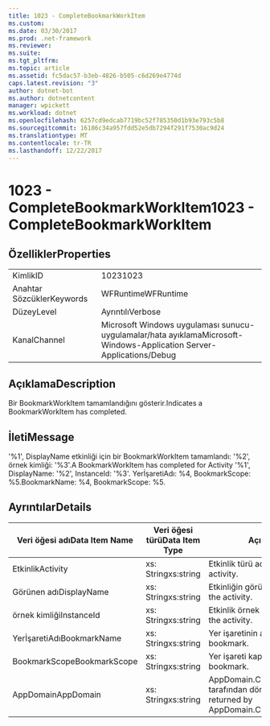 ```yaml
---
title: 1023 - CompleteBookmarkWorkItem
ms.custom: 
ms.date: 03/30/2017
ms.prod: .net-framework
ms.reviewer: 
ms.suite: 
ms.tgt_pltfrm: 
ms.topic: article
ms.assetid: fc5dac57-b3eb-4826-b505-c6d269e4774d
caps.latest.revision: "3"
author: dotnet-bot
ms.author: dotnetcontent
manager: wpickett
ms.workload: dotnet
ms.openlocfilehash: 6257cd9edcab7719bc52f785350d1b93e793c5b8
ms.sourcegitcommit: 16186c34a957fdd52e5db7294f291f7530ac9d24
ms.translationtype: MT
ms.contentlocale: tr-TR
ms.lasthandoff: 12/22/2017
---
```

# <a name="1023---completebookmarkworkitem"></a><span data-ttu-id="0631f-102">1023 - CompleteBookmarkWorkItem</span><span class="sxs-lookup"><span data-stu-id="0631f-102">1023 - CompleteBookmarkWorkItem</span></span>
## <a name="properties"></a><span data-ttu-id="0631f-103">Özellikler</span><span class="sxs-lookup"><span data-stu-id="0631f-103">Properties</span></span>  
  
|||  
|-|-|  
|<span data-ttu-id="0631f-104">Kimlik</span><span class="sxs-lookup"><span data-stu-id="0631f-104">ID</span></span>|<span data-ttu-id="0631f-105">1023</span><span class="sxs-lookup"><span data-stu-id="0631f-105">1023</span></span>|  
|<span data-ttu-id="0631f-106">Anahtar Sözcükler</span><span class="sxs-lookup"><span data-stu-id="0631f-106">Keywords</span></span>|<span data-ttu-id="0631f-107">WFRuntime</span><span class="sxs-lookup"><span data-stu-id="0631f-107">WFRuntime</span></span>|  
|<span data-ttu-id="0631f-108">Düzey</span><span class="sxs-lookup"><span data-stu-id="0631f-108">Level</span></span>|<span data-ttu-id="0631f-109">Ayrıntılı</span><span class="sxs-lookup"><span data-stu-id="0631f-109">Verbose</span></span>|  
|<span data-ttu-id="0631f-110">Kanal</span><span class="sxs-lookup"><span data-stu-id="0631f-110">Channel</span></span>|<span data-ttu-id="0631f-111">Microsoft Windows uygulaması sunucu-uygulamalar/hata ayıklama</span><span class="sxs-lookup"><span data-stu-id="0631f-111">Microsoft-Windows-Application Server-Applications/Debug</span></span>|  
  
## <a name="description"></a><span data-ttu-id="0631f-112">Açıklama</span><span class="sxs-lookup"><span data-stu-id="0631f-112">Description</span></span>  
 <span data-ttu-id="0631f-113">Bir BookmarkWorkItem tamamlandığını gösterir.</span><span class="sxs-lookup"><span data-stu-id="0631f-113">Indicates a BookmarkWorkItem has completed.</span></span>  
  
## <a name="message"></a><span data-ttu-id="0631f-114">İleti</span><span class="sxs-lookup"><span data-stu-id="0631f-114">Message</span></span>  
 <span data-ttu-id="0631f-115">'%1', DisplayName etkinliği için bir BookmarkWorkItem tamamlandı: '%2', örnek kimliği: '%3'.</span><span class="sxs-lookup"><span data-stu-id="0631f-115">A BookmarkWorkItem has completed for Activity '%1', DisplayName: '%2', InstanceId: '%3'.</span></span> <span data-ttu-id="0631f-116">YerİşaretiAdı: %4, BookmarkScope: %5.</span><span class="sxs-lookup"><span data-stu-id="0631f-116">BookmarkName: %4, BookmarkScope: %5.</span></span>  
  
## <a name="details"></a><span data-ttu-id="0631f-117">Ayrıntılar</span><span class="sxs-lookup"><span data-stu-id="0631f-117">Details</span></span>  
  
|<span data-ttu-id="0631f-118">Veri öğesi adı</span><span class="sxs-lookup"><span data-stu-id="0631f-118">Data Item Name</span></span>|<span data-ttu-id="0631f-119">Veri öğesi türü</span><span class="sxs-lookup"><span data-stu-id="0631f-119">Data Item Type</span></span>|<span data-ttu-id="0631f-120">Açıklama</span><span class="sxs-lookup"><span data-stu-id="0631f-120">Description</span></span>|  
|--------------------|--------------------|-----------------|  
|<span data-ttu-id="0631f-121">Etkinlik</span><span class="sxs-lookup"><span data-stu-id="0631f-121">Activity</span></span>|<span data-ttu-id="0631f-122">xs: String</span><span class="sxs-lookup"><span data-stu-id="0631f-122">xs:string</span></span>|<span data-ttu-id="0631f-123">Etkinlik türü adı.</span><span class="sxs-lookup"><span data-stu-id="0631f-123">The type name of the activity.</span></span>|  
|<span data-ttu-id="0631f-124">Görünen adı</span><span class="sxs-lookup"><span data-stu-id="0631f-124">DisplayName</span></span>|<span data-ttu-id="0631f-125">xs: String</span><span class="sxs-lookup"><span data-stu-id="0631f-125">xs:string</span></span>|<span data-ttu-id="0631f-126">Etkinliğin görünen adı.</span><span class="sxs-lookup"><span data-stu-id="0631f-126">The display name of the activity.</span></span>|  
|<span data-ttu-id="0631f-127">örnek kimliği</span><span class="sxs-lookup"><span data-stu-id="0631f-127">InstanceId</span></span>|<span data-ttu-id="0631f-128">xs: String</span><span class="sxs-lookup"><span data-stu-id="0631f-128">xs:string</span></span>|<span data-ttu-id="0631f-129">Etkinlik örnek kimliği.</span><span class="sxs-lookup"><span data-stu-id="0631f-129">The instance id of the activity.</span></span>|  
|<span data-ttu-id="0631f-130">YerİşaretiAdı</span><span class="sxs-lookup"><span data-stu-id="0631f-130">BookmarkName</span></span>|<span data-ttu-id="0631f-131">xs: String</span><span class="sxs-lookup"><span data-stu-id="0631f-131">xs:string</span></span>|<span data-ttu-id="0631f-132">Yer işaretinin adı.</span><span class="sxs-lookup"><span data-stu-id="0631f-132">The name of the bookmark.</span></span>|  
|<span data-ttu-id="0631f-133">BookmarkScope</span><span class="sxs-lookup"><span data-stu-id="0631f-133">BookmarkScope</span></span>|<span data-ttu-id="0631f-134">xs: String</span><span class="sxs-lookup"><span data-stu-id="0631f-134">xs:string</span></span>|<span data-ttu-id="0631f-135">Yer işareti kapsamı.</span><span class="sxs-lookup"><span data-stu-id="0631f-135">The scope of the bookmark.</span></span>|  
|<span data-ttu-id="0631f-136">AppDomain</span><span class="sxs-lookup"><span data-stu-id="0631f-136">AppDomain</span></span>|<span data-ttu-id="0631f-137">xs: String</span><span class="sxs-lookup"><span data-stu-id="0631f-137">xs:string</span></span>|<span data-ttu-id="0631f-138">AppDomain.CurrentDomain.FriendlyName tarafından döndürülen dize.</span><span class="sxs-lookup"><span data-stu-id="0631f-138">The string returned by AppDomain.CurrentDomain.FriendlyName.</span></span>|
